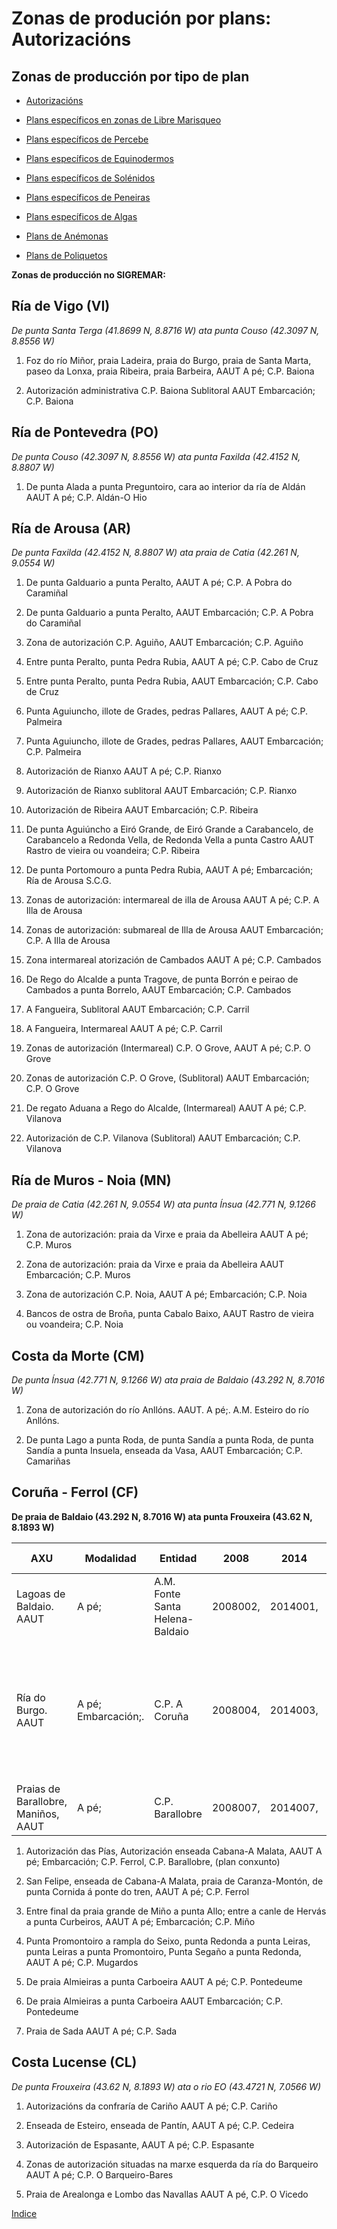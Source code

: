 # Zonas de produción por plans: Autorizacións


## Zonas de producción por tipo de plan

* [Autorizacións](ZonasDeProduccionAAUT.md)

* [Plans específicos en zonas de Libre Marisqueo](ZonasDeProduccionBESP.md)

* [Plans específicos de Percebe](ZonasDeProduccionDPER.md)

* [Plans específicos de Equinodermos](ZonasDeProduccionFEQD.md)

* [Plans específicos de Solénidos](ZonasDeProduccionGSOL.md)

* [Plans específicos de Peneiras](ZonasDeProduccionHPEN.md)

* [Plans específicos de Algas](ZonasDeProduccionIALG.md)

* [Plans de Anémonas](ZonasDeProduccionJANE.md)

* [Plans de Poliquetos](ZonasDeProduccionKPOL.md)


__Zonas de producción no SIGREMAR:__


## Ría de Vigo (VI)

 _De punta Santa Terga (41.8699 N, 8.8716 W) ata punta Couso (42.3097 N, 8.8556 W)_


1. Foz do río Miñor, praia Ladeira, praia do Burgo, praia de Santa Marta, paseo da Lonxa, praia Ribeira, praia Barbeira, AAUT A pé; C.P. Baiona

1. Autorización administrativa C.P. Baiona Sublitoral AAUT Embarcación; C.P. Baiona


## Ría de Pontevedra (PO)

 _De punta Couso (42.3097 N, 8.8556 W) ata punta Faxilda (42.4152 N, 8.8807 W)_

1. De punta Alada a punta Preguntoiro, cara ao interior da ría de Aldán AAUT A pé; C.P. Aldán-O Hio


## Ría de Arousa (AR)

 _De punta Faxilda (42.4152 N, 8.8807 W) ata praia de Catia (42.261 N, 9.0554 W)_

1. De punta Galduario a punta Peralto, AAUT A pé; C.P. A Pobra do Caramiñal

1. De punta Galduario a punta Peralto, AAUT Embarcación; C.P. A Pobra do Caramiñal

1. Zona de autorización C.P. Aguiño, AAUT Embarcación; C.P. Aguiño

1. Entre punta Peralto, punta Pedra Rubia, AAUT A pé; C.P. Cabo de Cruz

1. Entre punta Peralto, punta Pedra Rubia, AAUT Embarcación; C.P. Cabo de Cruz

1. Punta Aguiuncho, illote de Grades, pedras Pallares, AAUT A pé; C.P. Palmeira

1. Punta Aguiuncho, illote de Grades, pedras Pallares, AAUT Embarcación; C.P. Palmeira

1. Autorización de Rianxo AAUT A pé; C.P. Rianxo

1. Autorización de Rianxo sublitoral AAUT Embarcación; C.P. Rianxo

1. Autorización de Ribeira AAUT Embarcación; C.P. Ribeira

1. De punta Aguiúncho a Eiró Grande, de Eiró Grande a Carabancelo, de Carabancelo a Redonda Vella, de Redonda Vella a punta Castro AAUT Rastro de vieira ou voandeira; C.P. Ribeira

1. De punta Portomouro a punta Pedra Rubia, AAUT A pé; Embarcación; Ría de Arousa S.C.G.

1. Zonas de autorización: intermareal de illa de Arousa AAUT A pé; C.P. A Illa de Arousa

1. Zonas de autorización: submareal de Illa de Arousa AAUT Embarcación; C.P. A Illa de Arousa

1. Zona intermareal atorización de Cambados AAUT A pé; C.P. Cambados

1. De Rego do Alcalde a punta Tragove, de punta Borrón e peirao de Cambados a punta Borrelo, AAUT Embarcación; C.P. Cambados

1. A Fangueira, Sublitoral AAUT Embarcación; C.P. Carril

1. A Fangueira, Intermareal AAUT A pé; C.P. Carril

1. Zonas de autorización (Intermareal) C.P. O Grove, AAUT A pé; C.P. O Grove

1. Zonas de autorización C.P. O Grove, (Sublitoral) AAUT Embarcación; C.P. O Grove

1. De regato Aduana a Rego do Alcalde, (Intermareal) AAUT A pé; C.P. Vilanova

1. Autorización de C.P. Vilanova (Sublitoral) AAUT Embarcación; C.P. Vilanova


## Ría de Muros - Noia (MN)

 _De praia de Catia (42.261 N, 9.0554 W) ata punta Ínsua (42.771 N, 9.1266 W)_

1. Zona de autorización: praia da Virxe e praia da Abelleira AAUT A pé; C.P. Muros

1. Zona de autorización: praia da Virxe e praia da Abelleira AAUT Embarcación; C.P. Muros

1. Zona de autorización C.P. Noia, AAUT A pé; Embarcación; C.P. Noia

1. Bancos de ostra de Broña, punta Cabalo Baixo, AAUT Rastro de vieira ou voandeira; C.P. Noia


## Costa da Morte (CM)

 _De punta Ínsua (42.771 N, 9.1266 W) ata praia de Baldaio (43.292 N, 8.7016 W)_

1. Zona de autorización do río Anllóns. AAUT. A pé;. A.M. Esteiro do río Anllóns.

1. De punta Lago a punta Roda, de punta Sandía a punta Roda, de punta Sandía a punta Insuela, enseada da Vasa, AAUT Embarcación; C.P. Camariñas


## Coruña - Ferrol (CF)

 __De praia de Baldaio (43.292 N, 8.7016 W)  ata punta Frouxeira (43.62 N, 8.1893 W)__
 
|AXU|Modalidad|Entidad|2008|2014|2015|2016|2017|2018|SIGREMAR 20017|
|---|---------|-------|----|----|----|----|----|----|--------------|
|Lagoas de Baldaio. AAUT|A pé;|A.M. Fonte Santa Helena-Baldaio|2008002,|2014001,|2015001,|2016001,|2017001||(CF-040), (CF-167), banco da lagoa interna,|
|Ría do Burgo. AAUT|A pé; Embarcación;.|C.P. A Coruña|2008004,|2014003,|2015003,|2016003|2017003||(CF-002), (CF-002), (CF-004), (CF-009), (CF-008), (CF-005), (CF-006), (CF-007), (CF-317), (CF-319), (CF-001),|
|Praias de Barallobre, Maniños, AAUT|A pé;|C.P. Barallobre|2008007,|2014007,|2015007,|2016007,|2017007||(CF-138), (CF-139),|

1. Autorización das Pías, Autorización enseada Cabana-A Malata, AAUT A pé; Embarcación; C.P. Ferrol, C.P. Barallobre, (plan conxunto)

1. San Felipe, enseada de Cabana-A Malata, praia de Caranza-Montón, de punta Cornida á ponte do tren, AAUT A pé; C.P. Ferrol

1. Entre final da praia grande de Miño a punta Allo; entre a canle de Hervás a punta Curbeiros, AAUT A pé; Embarcación; C.P. Miño

1. Punta Promontoiro a rampla do Seixo, punta Redonda a punta Leiras, punta Leiras a punta Promontoiro, Punta Segaño a punta Redonda, AAUT A pé; C.P. Mugardos

1. De praia Almieiras a punta Carboeira AAUT A pé; C.P. Pontedeume

1. De praia Almieiras a punta Carboeira AAUT Embarcación; C.P. Pontedeume

1. Praia de Sada AAUT A pé; C.P. Sada


## Costa Lucense (CL)

  _De punta Frouxeira (43.62 N, 8.1893 W)  ata o rio EO (43.4721 N, 7.0566 W)_

1. Autorizacións da confraría de Cariño AAUT A pé; C.P. Cariño

1. Enseada de Esteiro, enseada de Pantín, AAUT A pé; C.P. Cedeira

1. Autorización de Espasante, AAUT A pé; C.P. Espasante

1. Zonas de autorización situadas na marxe esquerda da ría do Barqueiro AAUT A pé; C.P. O Barqueiro-Bares

1. Praia de Arealonga e Lombo das Navallas AAUT A pé, C.P. O Vicedo


[Indice](indicesZonasProduccion.md)





 [Sigremar]: https://goo.gl/glKrkM
 [plans anuais de explotación]: http://goo.gl/4k6J1

